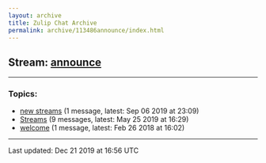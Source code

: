 ```yaml
---
layout: archive
title: Zulip Chat Archive
permalink: archive/113486announce/index.html
---
```


## Stream: [announce](http://127.0.0.1:4000/archive/113486announce/index.html)
---

### Topics:

* [new streams](74282newstreams.html) (1 message, latest: Sep 06 2019 at 23:09)
* [Streams](75488Streams.html) (9 messages, latest: May 25 2019 at 16:29)
* [welcome](36973welcome.html) (1 message, latest: Feb 26 2018 at 16:02)

<hr><p>Last updated: Dec 21 2019 at 16:56 UTC</p>
